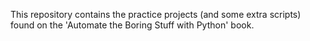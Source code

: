 This repository contains the practice projects (and some extra scripts) found on the 'Automate the Boring Stuff with Python' book.
